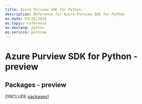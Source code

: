 ```yaml
---
title: Azure Purview SDK for Python
description: Reference for Azure Purview SDK for Python
ms.date: 03/26/2025
ms.topic: reference
ms.devlang: python
ms.service: purview
---
```

# Azure Purview SDK for Python - preview
## Packages - preview
[!INCLUDE [packages](purview-index.md)]